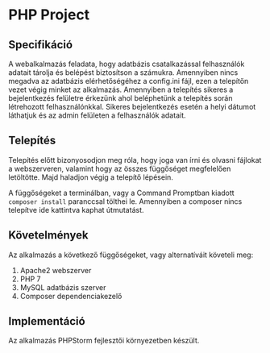 # PHP Project

## Specifikáció
A webalkalmazás feladata, hogy adatbázis csatalkazással felhasználók adatait tárolja és belépést biztosítson a számukra. Amennyiben nincs megadva az adatbázis elérhetőségéhez a config.ini fájl, ezen a telepítőn vezet végig minket az alkalmazás. Amennyiben a telepítés sikeres a bejelentkezés felületre érkezünk ahol beléphetünk a telepítés során létrehozott felhasználónkkal. Sikeres bejelentkezés esetén a helyi dátumot láthatjuk és az admin felületen a felhasználók adatait.

## Telepítés
Telepítés előtt bizonyosodjon meg róla, hogy joga van írni és olvasni fájlokat a webszerveren, valamint hogy az összes függőséget megfelelően letöltötte. Majd haladjon végig a telepítő lépésein.

A függőségeket a terminálban, vagy a Command Promptban kiadott ```composer install``` paranccsal tölthei le. Amennyiben a composer nincs telepítve ide kattintva kaphat útmutatást.

## Követelmények
Az alkalmazás a következő függőségeket, vagy alternatíváit követeli meg:

1. Apache2 webszerver
2. PHP 7
3. MySQL adatbázis szerver
4. Composer dependenciakezelő

## Implementáció
Az alkalmazás PHPStorm fejlesztői környezetben készült.
